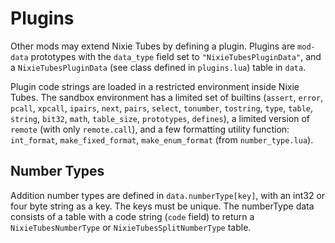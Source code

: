 # Plugins

Other mods may extend Nixie Tubes by defining a plugin. Plugins are `mod-data` prototypes with the `data_type` field set to `"NixieTubesPluginData"`, and a `NixieTubesPluginData` (see class defined in `plugins.lua`) table in `data`.

Plugin code strings are loaded in a restricted environment inside Nixie Tubes. The sandbox environment has a limited set of builtins (`assert`, `error`, `pcall`, `xpcall`, `ipairs`, `next`, `pairs`, `select`, `tonumber`, `tostring`, `type`, `table`, `string`, `bit32`, `math`, `table_size`, `prototypes`, `defines`), a limited version of `remote` (with only `remote.call`), and a few formatting utility function: `int_format`, `make_fixed_format`, `make_enum_format` (from `number_type.lua`).

## Number Types

Addition number types are defined in `data.numberType[key]`, with an int32 or four byte string as a key. The keys must be unique. The numberType data consists of a table with a code string (`code` field) to return a `NixieTubesNumberType` or `NixieTubesSplitNumberType` table.